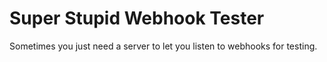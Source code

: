 # Super Stupid Webhook Tester

Sometimes you just need a server to let you listen to webhooks for testing.
